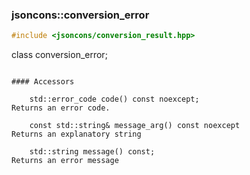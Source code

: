 ### jsoncons::conversion_error

```cpp
#include <jsoncons/conversion_result.hpp>
```

class conversion_error;
```

#### Accessors

    std::error_code code() const noexcept;
Returns an error code.

    const std::string& message_arg() const noexcept
Returns an explanatory string

    std::string message() const;
Returns an error message



